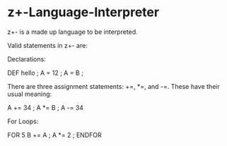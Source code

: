 # z+-Language-Interpreter 

z+- is a made up language to be interpreted.

Valid statements in z+- are:


Declarations:

DEF hello ;
A = 12 ;
A = B ;

There are three assignment statements: +=, *=, and -=.  These have their usual meaning:

A += 34 ;
A *= B ;
A -= 34

For Loops:

FOR 5 B += A ; A *= 2 ; ENDFOR